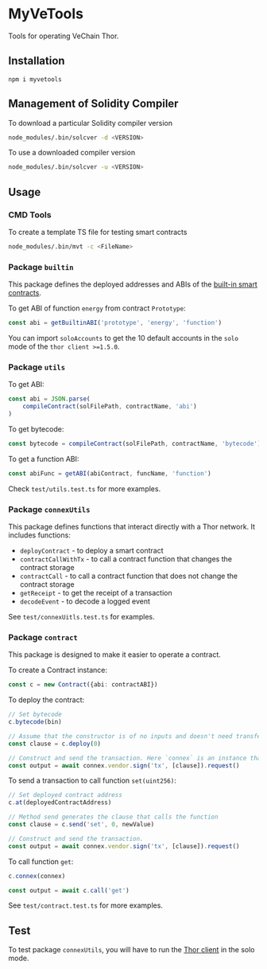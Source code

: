 # MyVeTools

Tools for operating VeChain Thor.

## Installation
`npm i myvetools`

## Management of Solidity Compiler
To download a particular Solidity compiler version
```bash
node_modules/.bin/solcver -d <VERSION>
```
To use a downloaded compiler version
```bash
node_modules/.bin/solcver -u <VERSION>
```

## Usage
### CMD Tools
To create a template TS file for testing smart contracts
```bash
node_modules/.bin/mvt -c <FileName>
```
### Package `builtin`
This package defines the deployed addresses and ABIs of the [built-in smart contracts](https://docs.vechain.org/thor/learn/builtin-contracts.html). 

To get ABI of function `energy` from contract `Prototype`:
```typescript
const abi = getBuiltinABI('prototype', 'energy', 'function')
```

You can import `soloAccounts` to get the 10 default accounts in the `solo` mode of the `thor client >=1.5.0`.

### Package `utils`
To get ABI:
```typescript
const abi = JSON.parse(
	compileContract(solFilePath, contractName, 'abi')
)
```

To get bytecode:
```typescript
const bytecode = compileContract(solFilePath, contractName, 'bytecode')
```

To get a function ABI:
```typescript
const abiFunc = getABI(abiContract, funcName, 'function')
```

Check `test/utils.test.ts` for more examples.

### Package `connexUtils`
This package defines functions that interact directly with a Thor network. It includes functions:

* `deployContract` - to deploy a smart contract
* `contractCallWithTx` - to call a contract function that changes the contract storage
* `contractCall` - to call a contract function that does not change the contract storage
* `getReceipt` - to get the receipt of a transaction
* `decodeEvent` - to decode a logged event

See `test/connexUitls.test.ts` for examples.

### Package `contract`
This package is designed to make it easier to operate a contract.

To create a Contract instance:
```typescript
const c = new Contract({abi: contractABI})
```

To deploy the contract:
```typescript
// Set bytecode
c.bytecode(bin)

// Assume that the constructor is of no inputs and doesn't need transfer any value. Method deploy generates the clause for deploying the contract.
const clause = c.deploy(0)

// Construct and send the transaction. Here `connex` is an instance that implements the Connex interface.
const output = await connex.vendor.sign('tx', [clause]).request()
```

To send a transaction to call function `set(uint256)`:
```typescript
// Set deployed contract address
c.at(deployedContractAddress)

// Method send generates the clause that calls the function
const clause = c.send('set', 0, newValue)

// Construct and send the transaction.
const output = await connex.vendor.sign('tx', [clause]).request()
```

To call function `get`:
```typescript
c.connex(connex)

const output = await c.call('get')
```

See `test/contract.test.ts` for more examples.

## Test
To test package `connexUtils`, you will have to run the [Thor client](https://github.com/vechain/thor) in the solo mode. 